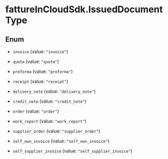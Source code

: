 # fattureInCloudSdk.IssuedDocumentType

## Enum


* `invoice` (value: `"invoice"`)

* `quote` (value: `"quote"`)

* `proforma` (value: `"proforma"`)

* `receipt` (value: `"receipt"`)

* `delivery_note` (value: `"delivery_note"`)

* `credit_note` (value: `"credit_note"`)

* `order` (value: `"order"`)

* `work_report` (value: `"work_report"`)

* `supplier_order` (value: `"supplier_order"`)

* `self_own_invoice` (value: `"self_own_invoice"`)

* `self_supplier_invoice` (value: `"self_supplier_invoice"`)


